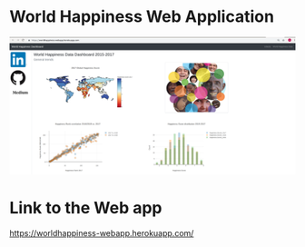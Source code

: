 # World Happiness Web Application

<p align="center"> 
<img src="https://github.com/ania4data/World_happiness_app/blob/master/worldhappinessapp/static/img/webapp_snapshot.png">
</p>


# Link to the Web app

https://worldhappiness-webapp.herokuapp.com/